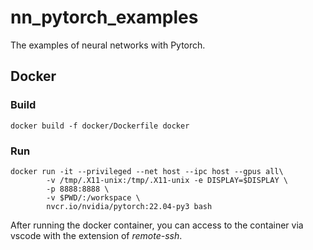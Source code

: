 # nn_pytorch_examples
The examples of neural networks with Pytorch.
## Docker
### Build
~~~
docker build -f docker/Dockerfile docker
~~~
### Run
~~~
docker run -it --privileged --net host --ipc host --gpus all\
        -v /tmp/.X11-unix:/tmp/.X11-unix -e DISPLAY=$DISPLAY \
        -p 8888:8888 \
        -v $PWD/:/workspace \
        nvcr.io/nvidia/pytorch:22.04-py3 bash
~~~

After running the docker container, you can access to the container via vscode with the extension of *remote-ssh*.